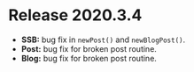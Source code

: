 # Release 2020.3.4

* **SSB:** bug fix in `newPost()` and `newBlogPost()`.
* **Post:** bug fix for broken post routine.
* **Blog:** bug fix for broken post routine.

